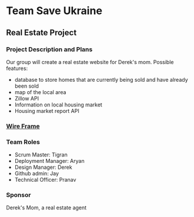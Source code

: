 # Team Save Ukraine
## Real Estate Project
### Project Description and Plans
Our group will create a real estate website for Derek's mom. Possible features:
- database to store homes that are currently being sold and have already been sold
- map of the local area
- Zillow API
- Information on local housing market
- Housing market report API
### [Wire Frame](https://user-images.githubusercontent.com/89666148/158116333-8be72e38-3c38-4c2d-b1ab-c5c69a0c1af8.jpeg)
### Team Roles
- Scrum Master: Tigran
- Deployment Manager: Aryan
- Design Manager: Derek
- Github admin: Jay
- Technical Officer: Pranav
### Sponsor
Derek's Mom, a real estate agent
